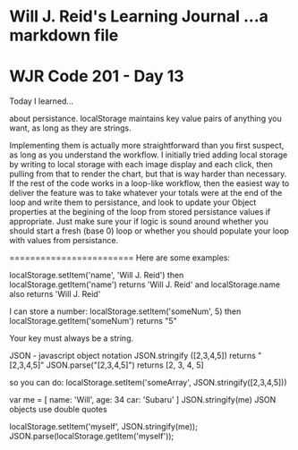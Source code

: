 Will J. Reid's Learning Journal
...a markdown file
===============================
# WJR Code 201 - Day 13

Today I learned...

about persistance.  localStorage maintains key value pairs of anything you want, as long as they are strings.  

Implementing them is actually more straightforward than you first suspect, as long as you understand the workflow.  I initially tried adding local storage by writing to local storage with each image display and each click, then pulling from that to render the chart, but that is way harder than necessary.  If the rest of the code works in a loop-like workflow, then the easiest way to deliver the feature was to take whatever your totals were at the end of the loop and write them to persistance, and look to update your Object properties at the begining of the loop from stored persistance values if appropriate.  Just make sure your if logic is sound around whether you should start a fresh (base 0) loop or whether you should populate your loop with values from persistance.


========================
Here are some examples:

localStorage.setItem('name', 'Will J. Reid')
then
localStorage.getItem('name') returns 'Will J. Reid'
and
localStorage.name also returns 'Will J. Reid'

I can store a number:
localStorage.setItem('someNum', 5)
then
localStorage.getItem('someNum') returns "5"

Your key must always be a string.

JSON - javascript object notation
JSON.stringify ([2,3,4,5]) returns "[2,3,4,5]"
JSON.parse("[2,3,4,5]") returns [2, 3, 4, 5]

so you can do: localStorage.setItem('someArray', JSON.stringify([2,3,4,5]))


var me = [
name: 'Will',
age: 34
car: 'Subaru'
]
JSON.stringify(me)
JSON objects use double quotes

localStorage.setItem('myself', JSON.stringify(me));
JSON.parse(localStorage.getItem('myself'));
